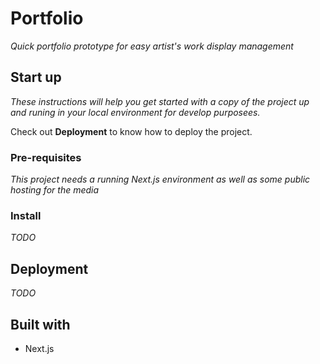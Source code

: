# Portfolio

_Quick portfolio prototype for easy artist's work display management_

## Start up

_These instructions will help you get started with a copy of the project up and runing in your local environment for develop purposees._

Check out **Deployment** to know how to deploy the project.

### Pre-requisites

_This project needs a running Next.js environment as well as some public hosting for the media_

### Install
_TODO_

## Deployment
_TODO_

## Built with

* Next.js
